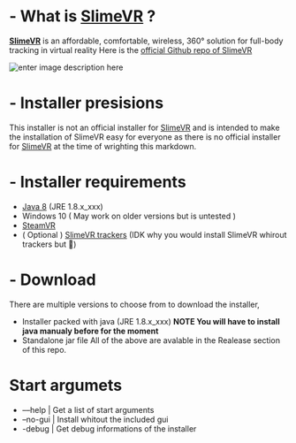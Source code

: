 # - What is [SlimeVR](https://www.crowdsupply.com/slimevr/slimevr-full-body-tracker) ?

[**SlimeVR**](https://www.crowdsupply.com/slimevr/slimevr-full-body-tracker) is an affordable, comfortable, wireless, 360° solution for full-body tracking in virtual reality
Here is the [official Github repo of SlimeVR](https://github.com/SlimeVR/)

![enter image description here](https://www.crowdsupply.com/img/0ef4/slimevr-angle-02_jpg_project-main.jpg)
# - Installer presisions
This installer is not an official installer for [SlimeVR](https://www.crowdsupply.com/slimevr/slimevr-full-body-tracker) and is intended to make the installation of SlimeVR easy for everyone as there is no official installer for [SlimeVR](https://www.crowdsupply.com/slimevr/slimevr-full-body-tracker) at the time of wrighting this markdown.
# - Installer requirements

 - [Java 8](https://www.oracle.com/fr/java/technologies/javase-jre8-downloads.html) (JRE 1.8.x_xxx)
 - Windows 10 ( May work on older versions but is untested )
 - [SteamVR](https://store.steampowered.com/app/250820/SteamVR/)
 - ( Optional ) [SlimeVR trackers](https://www.crowdsupply.com/slimevr/slimevr-full-body-tracker)  (IDK why you would install SlimeVR whirout trackers but 🤷)
# - Download
There are multiple versions to choose from to download the installer,
 - Installer packed with java (JRE 1.8.x_xxx) **NOTE You will have to install java manualy before for the moment** 
 - Standalone jar file 
 All of the above are avalable in the Realease section of this repo.
 # Start argumets 
 - ––help | Get a list of start arguments
 - –no-gui | Install whitout the included gui
 - -debug | Get debug informations of the installer
